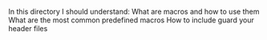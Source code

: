 In this directory I should understand:
What are macros and how to use them
What are the most common predefined macros
How to include guard your header files
